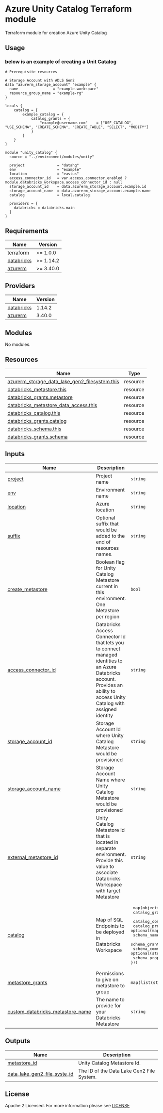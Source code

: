 # Azure Unity Catalog Terraform module
Terraform module for creation Azure Unity Catalog

## Usage

### below is an example of creating a Unit Catalog

```hcl
# Prerequisite resources

# Storage Account with ADLS Gen2
data "azurerm_storage_account" "example" {
  name                = "example-workspace"
  resource_group_name = "example-rg"
}

locals {
    catalog = {
        example_catalog = {
            catalog_grants = {
                "example@username.com"    = ["USE_CATALOG", "USE_SCHEMA", "CREATE_SCHEMA", "CREATE_TABLE", "SELECT", "MODIFY"]
            }
        }
    }
}

module "unity_catalog" {
  source = "../environment/modules/unity"

  project               = "datahq"
  env                   = "example"
  location              = "eastus"
  access_connector_id   = var.access_connector_enabled ? module.databricks_workspace.access_connector_id : null
  storage_account_id    = data.azurerm_storage_account.example.id
  storage_account_name  = data.azurerm_storage_account.example.name
  catalog               = local.catalog

  providers = {
    databricks = databricks.main
  }
}
```
<!-- BEGIN_TF_DOCS -->
## Requirements

| Name                                                                      | Version   |
| ------------------------------------------------------------------------- | --------- |
| <a name="requirement_terraform"></a> [terraform](#requirement\_terraform)    | >= 1.0.0  |
| <a name="requirement_databricks"></a> [databricks](#requirement\_databricks) | >= 1.14.2  |
| <a name="requirement_azurerm"></a> [azurerm](#requirement\_azurerm)          | >= 3.40.0 |

## Providers

| Name                                                          | Version   |
| ------------------------------------------------------------- | --------- |
| <a name="provider_databricks"></a> [databricks](#provider\_databricks) | 1.14.2   |
| <a name="provider_azurerm"></a> [azurerm](#provider\_azurerm)          | 3.40.0  |

## Modules

No modules.

## Resources

| Name                                                                                                                                                    | Type     |
| ------------------------------------------------------------------------------------------------------------------------------------------------------- | -------- |
| [azurerm_storage_data_lake_gen2_filesystem.this](https://registry.terraform.io/providers/hashicorp/azurerm/latest/docs/resources/storage_data_lake_gen2_filesystem) | resource |
| [databricks_metastore.this](https://registry.terraform.io/providers/databricks/databricks/latest/docs/resources/metastore)                                          | resource |
| [databricks_grants.metastore](https://registry.terraform.io/providers/databricks/databricks/latest/docs/resources/grants)                                           | resource |
| [databricks_metastore_data_access.this](https://registry.terraform.io/providers/databricks/databricks/latest/docs/resources/metastore_data_access)                  | resource |
| [databricks_catalog.this](https://registry.terraform.io/providers/databricks/databricks/latest/docs/resources/catalog)                                              | resource |
| [databricks_grants.catalog](https://registry.terraform.io/providers/databricks/databricks/latest/docs/resources/grants)                                             | resource |
| [databricks_schema.this](https://registry.terraform.io/providers/databricks/databricks/latest/docs/resources/sql_endpoint)                                          | resource |
| [databricks_grants.schema](https://registry.terraform.io/providers/databricks/databricks/latest/docs/resources/schema)                                              | resource |

## Inputs

| Name                                                                                   | Description                                                                                     | Type           | Default | Required |
| -------------------------------------------------------------------------------------- | ----------------------------------------------------------------------------------------------- | -------------- | ------- | :------: |
| <a name="input_project"></a> [project](#input\_project)                                | Project name                                                                                    | `string`       | n/a     |   yes    |
| <a name="input_env"></a> [env](#input\_env)                                            | Environment name                                                                                | `string`       | n/a     |   yes    |
| <a name="input_location"></a> [location](#input\_location)                             | Azure location                                                                                  | `string`       | n/a     |   yes    |
| <a name="input_suffix"></a> [suffix](#input\_suffix)                             | Optional suffix that would be added to the end of resources names. | `string`       | " "     |   no    |
| <a name="input_create_metastore"></a> [create\_metastore](#input\_create\_metastore)         | Boolean flag for Unity Catalog Metastore current in this environment. One Metastore per region | `bool`  | true  |   no    |
| <a name="input_access_connector_id"></a> [access\_connector\_id](#input\_access\_connector\_id) | Databricks Access Connector Id that lets you to connect managed identities to an Azure Databricks account. Provides an ability to access Unity Catalog with assigned identity  | `string` | " " |    no    |
| <a name="input_storage_account_id"></a> [storage\_account\_id](#input\_storage\_account\_id) | Storage Account Id where Unity Catalog Metastore would be provisioned | `string` | " "  |    no    |
| <a name="input_storage_account_name"></a> [storage\_account\_name](#input\_storage\_account\_name) | Storage Account Name where Unity Catalog Metastore would be provisioned   | `string` | " "   |    no    |
| <a name="input_external_metastore_id"></a> [external\_metastore\_id](#input\_external\_metastore\_id) | Unity Catalog Metastore Id that is located in separate environment. Provide this value to associate Databricks Workspace with target Metastore | `string` | " " | no |
| <a name="input_catalog"></a> [catalog](#input\_catalog)  | Map of SQL Endpoints to be deployed in Databricks Workspace | <pre> map(object({ <br>   catalog_grants     = optional(map(list(string))) <br>   catalog_comment    = optional(string) <br>   catalog_properties = optional(map(string)) <br>   schema_name        = optional(list(string)) <br>   schema_grants      = optional(map(list(string))) <br>   schema_comment     = optional(string) <br>   schema_properties  = optional(map(string))<br>})) </pre> | {} | no |
| <a name="input_metastore_grants"></a> [metastore\_grants](#input\_metastore\_grants) | Permissions to give on metastore to group  | `map(list(string))` | {} | no |
| <a name="input_custom_databricks_metastore_name"></a> [custom\_databricks\_metastore\_name](#input\_custom\_databricks\_metastore\_name) | The name to provide for your Databricks Metastore | `string` | null | no |

## Outputs

| Name                                                                       | Description                            |
| -------------------------------------------------------------------------- | -------------------------------------- |
| <a name="output_metastore_id"></a> [metastore\_id](#output\_metastore\_id)                                 | Unity Catalog Metastore Id. |
| <a name="output_data_lake_gen2_file_system_id"></a> [data\_lake\_gen2\_file\_syste_id](#output\_data\_lake\_gen2\_file\_syste_id)   | The ID of the Data Lake Gen2 File System.  |
<!-- END_TF_DOCS -->

## License

Apache 2 Licensed. For more information please see [LICENSE](https://github.com/data-platform-hq/terraform-databricks-unity-catalog/tree/master/LICENSE)

